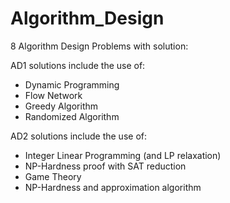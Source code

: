 # Algorithm_Design

8 Algorithm Design Problems with solution:

AD1 solutions include the use of:
- Dynamic Programming
- Flow Network
- Greedy Algorithm
- Randomized Algorithm

AD2 solutions include the use of:
- Integer Linear Programming (and LP relaxation)
- NP-Hardness proof with SAT reduction
- Game Theory
- NP-Hardness and approximation algorithm
